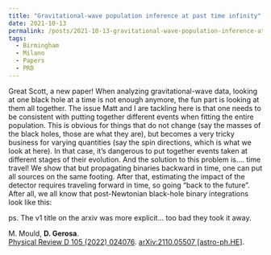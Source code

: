 ```yaml
---
title: "Gravitational-wave population inference at past time infinity"
date: 2021-10-13
permalink: /posts/2021-10-13-gravitational-wave-population-inference-at-past-time-infinity
tags:
  - Birmingham
  - Milano
  - Papers
  - PRD
---
```


Great Scott, a new paper! When analyzing gravitational-wave data, looking at one black hole at a time is not enough anymore, the fun part is looking at them all together. The issue Matt and I are tackling here is that one needs to be consistent with putting together different events when fitting the entire population. This is obvious for things that do not change (say the masses of the black holes, those are what they are), but becomes a very tricky business for varying quantities (say the spin directions, which is what we look at here). In that case, it’s dangerous to put together events taken at different stages of their evolution. And the solution to this problem is…. time travel! We show that but propagating binaries backward in time, one can put all sources on the same footing. After that, estimating the impact of the detector requires traveling forward in time, so going “back to the future”. After all, we all know that post-Newtonian black-hole binary integrations look like this:

ps. The v1 title on the arxiv was more explicit... too bad they took it away.

M. Mould, **D. Gerosa**.\
[Physical Review D 105 (2022) 024076](https://journals.aps.org/prd/abstract/10.1103/PhysRevD.105.024076). [arXiv:2110.05507 [astro-ph.HE]](https://arxiv.org/abs/2110.05507).